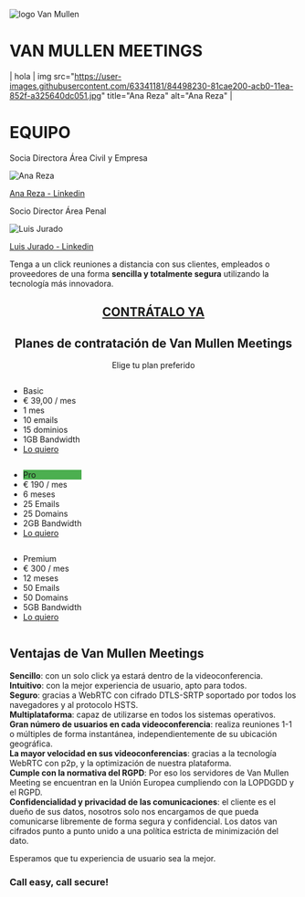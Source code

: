 <p style="text-align:left"><img src="https://user-images.githubusercontent.com/63341181/93509647-521b1e00-f920-11ea-8533-3fd59b746765.png" alt="logo Van Mullen"></p>

# VAN MULLEN MEETINGS
| hola | img src="https://user-images.githubusercontent.com/63341181/84498230-81cae200-acb0-11ea-852f-a325640dc051.jpg" title="Ana Reza" alt="Ana Reza" |
<h1>EQUIPO</h1>
<div id="equipo">
    <div id="ana">
        <p class="cargo">Socia Directora Área Civil y Empresa</p>
        <img src="https://user-images.githubusercontent.com/63341181/84498230-81cae200-acb0-11ea-852f-a325640dc051.jpg" title="Ana Reza" alt="Ana Reza" />
        <p><a href="https://www.linkedin.com/in/ana-m%AA-reza-corti%F1as-72107570/" title="Ana Reza - Linkedin">Ana Reza - Linkedin</a></p>
    </div>
    <div id="luis">
        <p class="cargo">Socio Director Área Penal</p>
        <img src="https://user-images.githubusercontent.com/63341181/84498586-395ff400-acb1-11ea-9709-0c3801825aa1.jpg" title="Luis Jurado" alt="Luis Jurado" />
        <p><a href="https://www.linkedin.com/in/luisjuradocano/">Luis Jurado - Linkedin</a></p>
    </div>
</div>


Tenga a un click reuniones a distancia con sus clientes, empleados o proveedores de una forma **sencilla y totalmente segura** utilizando la tecnología más innovadora.  

<h2 style="text-align:center"><a href="https://vanmullen.com/contacto.html"> CONTRÁTALO YA</a></h2>

<h2 style="text-align:center">Planes de contratación de Van Mullen Meetings</h2>
<p style="text-align:center">Elige tu plan preferido</p>

<div class="columns">
  <ul class="price">
    <li class="header">Basic</li>
    <li class="grey">€ 39,00 / mes</li>
    <li>1 mes</li>
    <li>10 emails</li>
    <li>15 dominios</li>
    <li>1GB Bandwidth</li>
    <li class="grey"><a href="/paypal_1.html" class="button">Lo quiero</a></li>
  </ul>
</div>

<div class="columns">
  <ul class="price">
    <li class="header" style="background-color:#4CAF50">Pro</li>
    <li class="grey">€ 190 / mes</li>
    <li>6 meses</li>
    <li>25 Emails</li>
    <li>25 Domains</li>
    <li>2GB Bandwidth</li>
    <li class="grey"><a href="/paypal_6.html" class="button">Lo quiero</a></li>
  </ul>
</div>

<div class="columns">
  <ul class="price">
    <li class="header">Premium</li>
    <li class="grey">€ 300 / mes</li>
    <li>12 meses</li>
    <li>50 Emails</li>
    <li>50 Domains</li>
    <li>5GB Bandwidth</li>
    <li class="grey"><a href="/paypal_12.html" class="button">Lo quiero</a></li>
  </ul>
</div>

## Ventajas de Van Mullen Meetings

**Sencillo**: con un solo click ya estará dentro de la videoconferencia.    
**Intuitivo**: con la mejor experiencia de usuario, apto para todos.    
**Seguro**: gracias a WebRTC con cifrado DTLS-SRTP soportado por todos los navegadores y al protocolo HSTS.    
**Multiplataforma**: capaz de utilizarse en todos los sistemas operativos.    
**Gran número de usuarios en cada videoconferencia**: realiza reuniones 1-1 o múltiples de forma instantánea, independientemente de su ubicación geográfica.    
**La mayor velocidad en sus videoconferencias**: gracias a la tecnología WebRTC con p2p, y la optimización de nuestra plataforma.    
**Cumple con la normativa del RGPD**: Por eso los servidores de Van Mullen Meeting se encuentran en la Unión Europea cumpliendo con la LOPDGDD y el RGPD.    
**Confidencialidad y privacidad de las comunicaciones**: el cliente es el dueño de sus datos, nosotros solo nos encargamos de que pueda comunicarse libremente de forma segura y   confidencial. Los datos van cifrados punto a punto unido a una política estricta de minimización del dato.    

Esperamos que tu experiencia de usuario sea la mejor.  
  
### Call easy, call secure!
